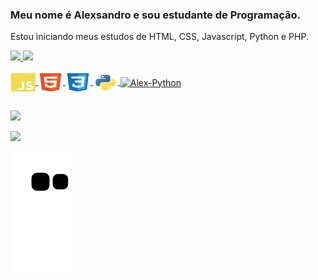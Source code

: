 ### Meu nome é Alexsandro e sou estudante de Programação.

Estou iniciando meus estudos de HTML, CSS, Javascript, Python e PHP.

<div align="inline_block">
  <a href="https://github.com/Alexsandro-Marciel">
  <img height="180em" src="https://github-readme-stats.vercel.app/api?username=Alexsandro-Marciel&show_icons=true&theme=dracula&include_all_commits=true&count_private=true"/>
  <img height="180em" src="https://github-readme-stats.vercel.app/api/top-langs/?username=Alexsandro-marciel&layout=compact&langs_count=7&theme=dracula"/>
</div>
  
  <div style="display: inline_block"><br>
  <img align="center" alt="Alex-Js" height="30" width="40" src="https://raw.githubusercontent.com/devicons/devicon/master/icons/javascript/javascript-plain.svg">
  <img align="center" alt="Alex-HTML" height="30" width="40" src="https://raw.githubusercontent.com/devicons/devicon/master/icons/html5/html5-original.svg">
  <img align="center" alt="Alex-CSS" height="30" width="40" src="https://raw.githubusercontent.com/devicons/devicon/master/icons/css3/css3-original.svg">
  <img align="center" alt="Alex-Python" height="30" width="40" src="https://raw.githubusercontent.com/devicons/devicon/master/icons/python/python-original.svg">
  <img align="center" alt="Alex-Python" height="50" width="60" src="https://cdn.jsdelivr.net/gh/devicons/devicon/icons/php/php-original.svg">
  
</div>
  
  ##
  <div style="display: inline_block"> 
  
  <a href="https://www.instagram.com/alexsandromarciel/?hl=pt-br" target="_blank"><img src="https://img.shields.io/badge/-Instagram-%23E4405F?style=for-the-badge&logo=instagram&logoColor=white" target="_blank"></a>
  
  <a href="https://www.linkedin.com/in/alexsandro-marciel-042630a6/" target="_blank"><img src="https://img.shields.io/badge/-LinkedIn-%230077B5?style=for-the-badge&logo=linkedin&logoColor=white" target="_blank"></a> 
 
   ![Snake animation](https://github.com/rafaballerini/rafaballerini/blob/output/github-contribution-grid-snake.svg)
 
</div>
